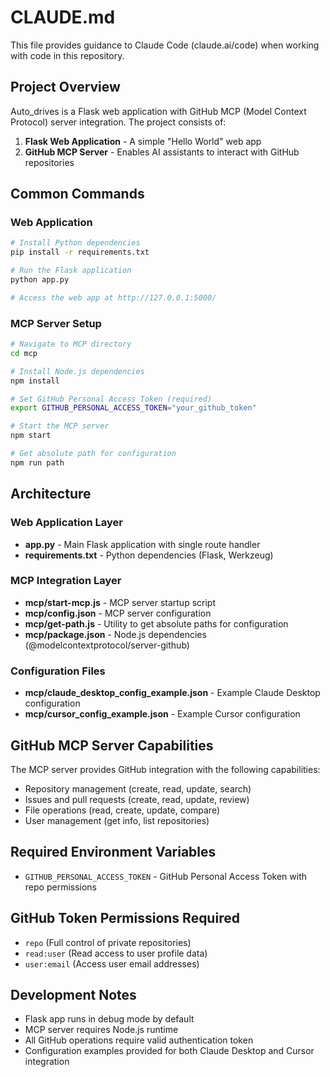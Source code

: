 # CLAUDE.md

This file provides guidance to Claude Code (claude.ai/code) when working with code in this repository.

## Project Overview

Auto_drives is a Flask web application with GitHub MCP (Model Context Protocol) server integration. The project consists of:

1. **Flask Web Application** - A simple "Hello World" web app
2. **GitHub MCP Server** - Enables AI assistants to interact with GitHub repositories

## Common Commands

### Web Application
```bash
# Install Python dependencies
pip install -r requirements.txt

# Run the Flask application
python app.py

# Access the web app at http://127.0.0.1:5000/
```

### MCP Server Setup
```bash
# Navigate to MCP directory
cd mcp

# Install Node.js dependencies
npm install

# Set GitHub Personal Access Token (required)
export GITHUB_PERSONAL_ACCESS_TOKEN="your_github_token"

# Start the MCP server
npm start

# Get absolute path for configuration
npm run path
```

## Architecture

### Web Application Layer
- **app.py** - Main Flask application with single route handler
- **requirements.txt** - Python dependencies (Flask, Werkzeug)

### MCP Integration Layer
- **mcp/start-mcp.js** - MCP server startup script
- **mcp/config.json** - MCP server configuration
- **mcp/get-path.js** - Utility to get absolute paths for configuration
- **mcp/package.json** - Node.js dependencies (@modelcontextprotocol/server-github)

### Configuration Files
- **mcp/claude_desktop_config_example.json** - Example Claude Desktop configuration
- **mcp/cursor_config_example.json** - Example Cursor configuration

## GitHub MCP Server Capabilities

The MCP server provides GitHub integration with the following capabilities:
- Repository management (create, read, update, search)
- Issues and pull requests (create, read, update, review)
- File operations (read, create, update, compare)
- User management (get info, list repositories)

## Required Environment Variables

- `GITHUB_PERSONAL_ACCESS_TOKEN` - GitHub Personal Access Token with repo permissions

## GitHub Token Permissions Required

- `repo` (Full control of private repositories)
- `read:user` (Read access to user profile data)
- `user:email` (Access user email addresses)

## Development Notes

- Flask app runs in debug mode by default
- MCP server requires Node.js runtime
- All GitHub operations require valid authentication token
- Configuration examples provided for both Claude Desktop and Cursor integration